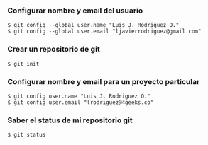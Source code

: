 ### Configurar nombre y email del usuario

    $ git config --global user.name "Luis J. Rodriguez O."
    $ git config --global user.email "ljavierrodriguez@gmail.com"

### Crear un repositorio de git

    $ git init

### Configurar nombre y email para un proyecto particular

    $ git config user.name "Luis J. Rodriguez O."
    $ git config user.email "lrodriguez@4geeks.co"

### Saber el status de mi repositorio git

    $ git status




